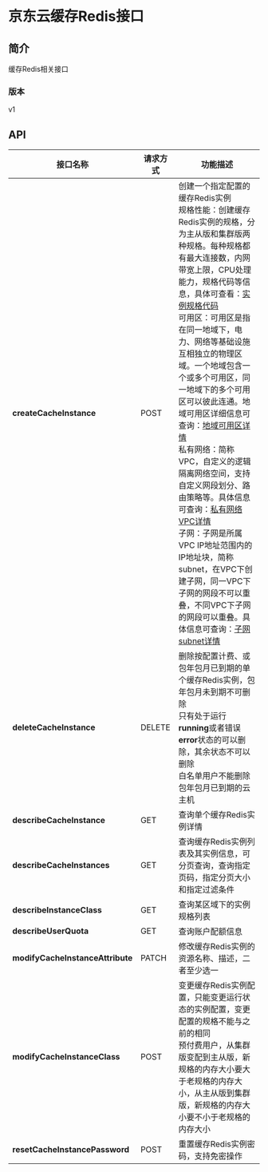 # 京东云缓存Redis接口


## 简介
缓存Redis相关接口


### 版本
v1


## API
|接口名称|请求方式|功能描述|
|---|---|---|
|**createCacheInstance**|POST|创建一个指定配置的缓存Redis实例</br>规格性能：创建缓存Redis实例的规格，分为主从版和集群版两种规格。每种规格都有最大连接数，内网带宽上限，CPU处理能力，规格代码等信息，具体可查看：<a href="https://www.jdcloud.com/help/detail/411/isCatalog/1">实例规格代码</a></br>可用区：可用区是指在同一地域下，电力、网络等基础设施互相独立的物理区域。一个地域包含一个或多个可用区，同一地域下的多个可用区可以彼此连通。地域可用区详细信息可查询：<a href="https://www.jdcloud.com/help/detail/2222/isCatalog/1">地域可用区详情</a></br>私有网络：简称VPC，自定义的逻辑隔离网络空间，支持自定义网段划分、路由策略等。具体信息可查询：<a href="https://www.jdcloud.com/help/detail/1509/isCatalog/1">私有网络VPC详情</a></br>子网：子网是所属VPC IP地址范围内的IP地址块，简称subnet，在VPC下创建子网，同一VPC下子网的网段不可以重叠，不同VPC下子网的网段可以重叠。具体信息可查询：<a href="https://www.jdcloud.com/help/detail/1510/isCatalog/1">子网subnet详情</a></br>|
|**deleteCacheInstance**|DELETE|删除按配置计费、或包年包月已到期的单个缓存Redis实例，包年包月未到期不可删除</br>只有处于运行<b>running</b>或者错误<b>error</b>状态的可以删除，其余状态不可以删除</br>白名单用户不能删除包年包月已到期的云主机</br>|
|**describeCacheInstance**|GET|查询单个缓存Redis实例详情|
|**describeCacheInstances**|GET|查询缓存Redis实例列表及其实例信息，可分页查询，查询指定页码，指定分页大小和指定过滤条件|
|**describeInstanceClass**|GET|查询某区域下的实例规格列表|
|**describeUserQuota**|GET|查询账户配额信息|
|**modifyCacheInstanceAttribute**|PATCH|修改缓存Redis实例的资源名称、描述，二者至少选一|
|**modifyCacheInstanceClass**|POST|变更缓存Redis实例配置，只能变更运行状态的实例配置，变更配置的规格不能与之前的相同</br>预付费用户，从集群版变配到主从版，新规格的内存大小要大于老规格的内存大小，从主从版到集群版，新规格的内存大小要不小于老规格的内存大小</br>|
|**resetCacheInstancePassword**|POST|重置缓存Redis实例密码，支持免密操作|
